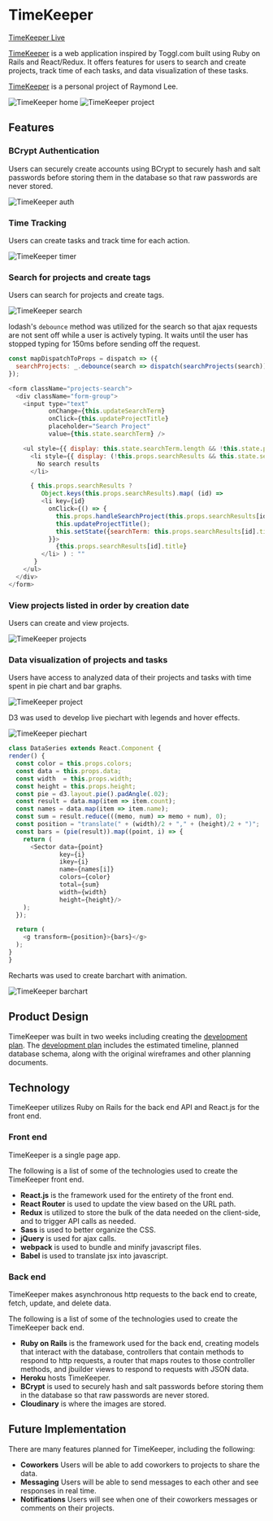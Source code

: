 # TimeKeeper

[TimeKeeper Live][live]

[TimeKeeper][live] is a web application inspired by Toggl.com built using Ruby on Rails
and React/Redux. It offers features for users to search and create projects,
track time of each tasks, and data visualization of these tasks.

[TimeKeeper][live] is a personal project of Raymond Lee.

[live]: http://www.timekeeper.raymondlee.io/
[development]: ./docs/

![TimeKeeper home](./docs/images/timekeeper-home.png)
![TimeKeeper project](./docs/images/timekeeper-project.png)

## Features

### BCrypt Authentication

  Users can securely create accounts using BCrypt to securely hash and salt passwords before storing them in the database so that raw passwords are never stored.

  ![TimeKeeper auth](./docs/images/timekeeper-auth.png)

### Time Tracking

  Users can create tasks and track time for each action.

  ![TimeKeeper timer](./docs/images/timekeeper-timer.png)

### Search for projects and create tags

  Users can search for projects and create tags.

  ![TimeKeeper search](./docs/images/timekeeper-search.png)

  lodash's `debounce` method was utilized for the search so that ajax requests are not sent off while a user is actively typing.  It waits until the user has stopped typing for 150ms before sending off the request.

  ```javascript
  const mapDispatchToProps = dispatch => ({
    searchProjects: _.debounce(search => dispatch(searchProjects(search)), 150)
  });
  ```

  ```javascript
  <form className="projects-search">
    <div className="form-group">
      <input type="text"
             onChange={this.updateSearchTerm}
             onClick={this.updateProjectTitle}
             placeholder="Search Project"
             value={this.state.searchTerm} />

      <ul style={{ display: this.state.searchTerm.length && !this.state.projectTitle ? 'block' : 'none' }}>
        <li style={{ display: (!this.props.searchResults && this.state.searchTerm) || this.props.searchResults.length === 0 ? 'list-item' : 'none' }}>
          No search results
        </li>

        { this.props.searchResults ?
           Object.keys(this.props.searchResults).map( (id) =>
           <li key={id}
             onClick={() => {
               this.props.handleSearchProject(this.props.searchResults[id].id);
               this.updateProjectTitle();
               this.setState({searchTerm: this.props.searchResults[id].title});
             }}>
               {this.props.searchResults[id].title}
           </li> ) : ""
         }
      </ul>
    </div>
  </form>
  ```

### View projects listed in order by creation date

  Users can create and view projects.

  ![TimeKeeper projects](./docs/images/timekeeper-projects.png)

### Data visualization of projects and tasks

  Users have access to analyzed data of their projects and tasks with time spent in pie chart and bar graphs.

  ![TimeKeeper project](./docs/images/timekeeper-project.png)

  D3 was used to develop live piechart with legends and hover effects.

  ![TimeKeeper piechart](./docs/images/timekeeper-piechart.png)

  ```javascript
  class DataSeries extends React.Component {
  render() {
    const color = this.props.colors;
    const data = this.props.data;
    const width  = this.props.width;
    const height = this.props.height;
    const pie = d3.layout.pie().padAngle(.02);
    const result = data.map(item => item.count);
    const names = data.map(item => item.name);
    const sum = result.reduce(((memo, num) => memo + num), 0);
    const position = "translate(" + (width)/2 + "," + (height)/2 + ")";
    const bars = (pie(result)).map((point, i) => {
      return (
        <Sector data={point}
                key={i}
                ikey={i}
                name={names[i]}
                colors={color}
                total={sum}
                width={width}
                height={height}/>
      );
    });

    return (
      <g transform={position}>{bars}</g>
    );
  }
}
  ```

  Recharts was used to create barchart with animation.

  ![TimeKeeper barchart](./docs/images/timekeeper-barchart.png)

## Product Design

TimeKeeper was built in two weeks including creating the [development plan][development].  The [development plan][development] includes the estimated timeline, planned database schema, along with the original wireframes and other planning documents.

## Technology

TimeKeeper utilizes Ruby on Rails for the back end API and React.js for the front end.

### Front end
TimeKeeper is a single page app.

The following is a list of some of the technologies used to create the TimeKeeper front end.

* **React.js** is the framework used for the entirety of the front end.
* **React Router** is used to update the view based on the URL path.
* **Redux** is utilized to store the bulk of the data needed on the client-side, and to trigger API calls as needed.
* **Sass** is used to better organize the CSS.
* **jQuery** is used for ajax calls.
* **webpack** is used to bundle and minify javascript files.
* **Babel** is used to translate jsx into javascript.

### Back end
TimeKeeper makes asynchronous http requests to the back end to create, fetch, update, and delete data.

The following is a list of some of the technologies used to create the TimeKeeper back end.

* **Ruby on Rails** is the framework used for the back end, creating models that interact with the database, controllers that contain methods to respond to http requests, a router that maps routes to those controller methods, and jbuilder views to respond to requests with JSON data.
* **Heroku** hosts TimeKeeper.
* **BCrypt** is used to securely hash and salt passwords before storing them in the database so that raw passwords are never stored.
* **Cloudinary** is where the images are stored.

## Future Implementation

There are many features planned for TimeKeeper, including the following:

* **Coworkers** Users will be able to add coworkers to projects to share the data.
* **Messaging** Users will be able to send messages to each other and see responses in real time.
* **Notifications** Users will see when one of their coworkers messages or comments on their projects.
